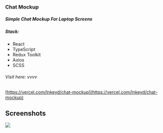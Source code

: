 ### Chat Mockup
##### Simple Chat Mockup For Laptop Screens
##### Stack:

- React
- TypeScript
- Redux Toolkit
- Axios
- SCSS

###### Visit here: vvvv
[https://vercel.com/lnkeyd/chat-mockup](https://vercel.com/lnkeyd/chat-mockup)

## Screenshots
![](https://drive.google.com/uc?export=view&id=1Ozr62bMoWyIYXYCoXge7KeZwDstQxdjz)
